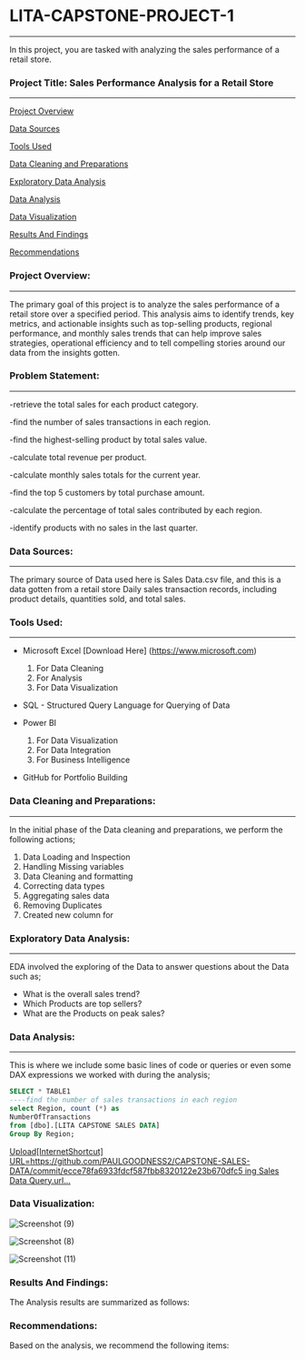 # LITA-CAPSTONE-PROJECT-1
---
In this project, you are tasked with analyzing the sales performance of a retail store.
### Project Title: Sales Performance Analysis for a Retail Store
---

[Project Overview](#project-overview)

[Data Sources](#data-sources)

[Tools Used](#tools-used)

[Data Cleaning and Preparations](#data-cleaning-and-preparation)

[Exploratory Data Analysis](#exploratory-data-analysis)

[Data Analysis](#data-analysis)

[Data Visualization](#data-visualization)

[Results And Findings](#results-and-findings)

[Recommendations](#recommendations)





### Project Overview: 
---
The primary goal of this project is to analyze the sales performance of a retail store over a specified period. This analysis aims to identify trends, key metrics, and actionable insights such as top-selling products, regional performance, and monthly sales trends that can help improve sales strategies, operational efficiency and to tell compelling stories around our data from the insights gotten.

### Problem Statement:
---

-retrieve the total sales for each product category. 

-find the number of sales transactions in each region.

-find the highest-selling product by total sales value. 

-calculate total revenue per product.

-calculate monthly sales totals for the current year. 

-find the top 5 customers by total purchase amount. 

-calculate the percentage of total sales contributed by each region.

-identify products with no sales in the last quarter.

### Data Sources:
---
The primary source of Data used here is Sales Data.csv file, and this is  a data gotten from a retail store Daily sales
transaction records, including product details, quantities sold, and total sales.

### Tools Used:
---
- Microsoft Excel [Download Here] (https://www.microsoft.com)
   1. For Data Cleaning
   2. For Analysis
   3. For Data Visualization
      
- SQL - Structured Query Language for Querying of Data
  

- Power BI
  1. For Data Visualization
  2. For Data Integration
  3. For Business Intelligence
     
- GitHub for Portfolio Building

### Data Cleaning and Preparations:
---
In the initial phase of the Data cleaning and preparations, we perform the following actions;
1. Data Loading and Inspection
2. Handling Missing variables
3. Data Cleaning and formatting
4. Correcting data types
5. Aggregating sales data
6. Removing Duplicates
7. Created new column for

### Exploratory Data Analysis:
---
EDA involved the exploring of the Data to answer questions about the Data such as;
- What is the overall sales trend?
- Which Products are top sellers?
- What are the Products on peak sales?

### Data Analysis:
---
This is where we include some basic lines of code or queries or even some DAX expressions we worked with during the analysis;

````SQL
SELECT * TABLE1
----find the number of sales transactions in each region
select Region, count (*) as
NumberOfTransactions
from [dbo].[LITA CAPSTONE SALES DATA]
Group By Region;
````

[Upload[InternetShortcut]
URL=https://github.com/PAULGOODNESS2/CAPSTONE-SALES-DATA/commit/ecce78fa6933fdcf587fbb8320122e23b670dfc5
ing Sales Data Query.url…]()

### Data Visualization:




![Screenshot (9)](https://github.com/user-attachments/assets/cd2f3ed6-baf1-499c-b4e2-5e14653bc773)

![Screenshot (8)](https://github.com/user-attachments/assets/fb6377a2-c16e-4521-b2ed-9f56e54ed797)

![Screenshot (11)](https://github.com/user-attachments/assets/dd6b31bd-17e1-418b-8f32-289d8e16bab1)



### Results And Findings:

The Analysis results are summarized as follows:



### Recommendations:

Based on the analysis, we recommend the following items:









